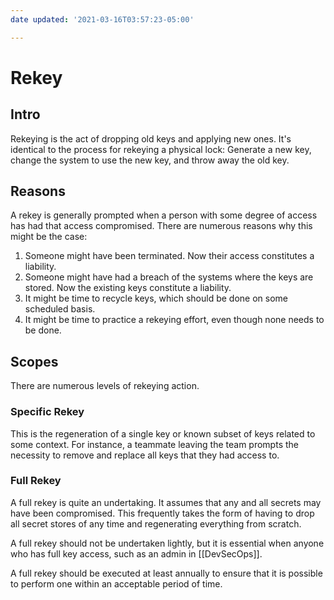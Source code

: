 ```yaml
---
date updated: '2021-03-16T03:57:23-05:00'

---
```


# Rekey

## Intro

Rekeying is the act of dropping old keys and applying new ones.  It's identical to the process for rekeying a physical lock:  Generate a new key, change the system to use the new key, and throw away the old key.

## Reasons

A rekey is generally prompted when a person with some degree of access has had that access compromised.  There are numerous reasons why this might be the case:

1. Someone might have been terminated.  Now their access constitutes a liability.
2. Someone might have had a breach of the systems where the keys are stored.  Now the existing keys constitute a liability.
3. It might be time to recycle keys, which should be done on some scheduled basis.
4. It might be time to practice a rekeying effort, even though none needs to be done.

## Scopes

There are numerous levels of rekeying action.

### Specific Rekey

This is the regeneration of a single key or known subset of keys related to some context.  For instance, a teammate leaving the team prompts the necessity to remove and replace all keys that they had access to.

### Full Rekey

A full rekey is quite an undertaking.  It assumes that any and all secrets may have been compromised.  This frequently takes the form of having to drop all secret stores of any time and regenerating everything from scratch.

A full rekey should not be undertaken lightly, but it is essential when anyone who has full key access, such as an admin in [[DevSecOps]].

A full rekey should be executed at least annually to ensure that it is possible to perform one within an acceptable period of time.
